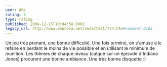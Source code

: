 ```yaml
---
user: Abe
rating: 4
type: rating
published: 2004-12-15T10:04:58.000Z
legacy_url: http://www.emunova.net/veda/test/774.htm#comment-2163
---
```

Un jeu très prenant, une bonne difficulté. Une fois terminé, on s'amuse à le refaire en perdant le moins de vie possible et en utilisant le minimum de munition. Les thèmes de chaque niveau (calqué sur un épisode d'Indiana Jones) procurent une bonne ambiance. Une très bonne disquette :)